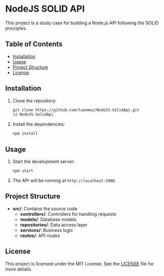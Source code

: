 # NodeJS SOLID API

This project is a study case for building a Node.js API following the SOLID principles.

## Table of Contents

- [Installation](#installation)
- [Usage](#usage)
- [Project Structure](#project-structure)
- [License](#license)

## Installation

1. Clone the repository:

    ```bash
    git clone https://github.com/luanmxz/NodeJS-SolidApi.git
    cd NodeJS-SolidApi
    ```

2. Install the dependencies:

    ```bash
    npm install
    ```

## Usage

1. Start the development server:

    ```bash
    npm start
    ```

2. The API will be running at `http://localhost:3000`.

## Project Structure

- **src/**: Contains the source code
  - **controllers/**: Controllers for handling requests
  - **models/**: Database models
  - **repositories/**: Data access layer
  - **services/**: Business logic
  - **routes/**: API routes

## License

This project is licensed under the MIT License. See the [LICENSE](LICENSE) file for more details.
